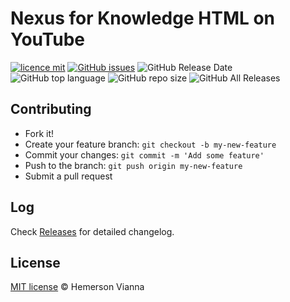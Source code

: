 # Nexus for Knowledge HTML on YouTube

[![licence mit](https://img.shields.io/badge/license-MIT-blue.svg?style=flat-square)](http://hemersonvianna.mit-license.org/)
[![GitHub issues](https://img.shields.io/github/issues/org-victorinox/nexus-yt-knowledge-html.svg)](https://github.com/org-victorinox/nexus-yt-knowledge-html/issues)
![GitHub Release Date](https://img.shields.io/github/release-date/org-victorinox/nexus-yt-knowledge-html.svg)
![GitHub top language](https://img.shields.io/github/languages/top/org-victorinox/nexus-yt-knowledge-html.svg)
![GitHub repo size](https://img.shields.io/github/repo-size/org-victorinox/nexus-yt-knowledge-html.svg)
![GitHub All Releases](https://img.shields.io/github/downloads/org-victorinox/nexus-yt-knowledge-html/total.svg)

## Contributing

- Fork it!
- Create your feature branch: `git checkout -b my-new-feature`
- Commit your changes: `git commit -m 'Add some feature'`
- Push to the branch: `git push origin my-new-feature`
- Submit a pull request

## Log

Check [Releases](https://github.com/org-victorinox/nexus-yt-knowledge-html/releases) for detailed changelog.

## License

[MIT license](http://hemersonvianna.mit-license.org/) © Hemerson Vianna
